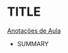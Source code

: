 # TITLE

[Anotações de Aula](TITLE%206b52f990f02641bfacdacdcf764a76b4/Anotac%CC%A7o%CC%83es%20de%20Aula%203fa3b1449b79445f8747fc3b18a2682e.md)

- SUMMARY